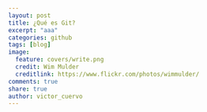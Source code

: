 ```yaml
---
layout: post
title: ¿Qué es Git?
excerpt: "aaa"
categories: github
tags: [blog]
image:
  feature: covers/write.png
  credit: Wim Mulder
  creditlink: https://www.flickr.com/photos/wimmulder/
comments: true
share: true
author: victor_cuervo
---
```

